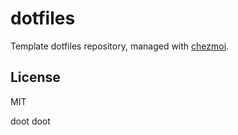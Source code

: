 # dotfiles

Template dotfiles repository, managed with [chezmoi](https://chezmoi.io/).

## License

MIT

doot doot